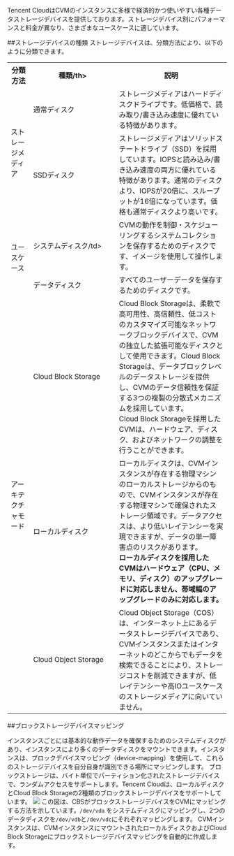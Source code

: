 Tencent CloudはCVMのインスタンスに多様で経済的かつ使いやすい各種データストレージデバイスを提供しております。ストレージデバイス別にパフォーマンスと料金が異なり、さまざまなユースケースに適しています。

##ストレージデバイスの種類
ストレージデバイスは、分類方法により、以下のように分類できます。
<table>
        <tbody>
		<tr>
            <th style="width: 5%;">分類方法</th>
            <th style="width: 5%;" >種類/th>
            <th style="width: 20%;" >説明</th>
        </tr>
        <tr>
            <td rowspan="2">ストレージメディア</td>
            <td>通常ディスク</td>
            <td>ストレージメディアはハードディスクドライブです。低価格で、読み取り/書き込み速度に優れている特徴があります。
        </tr>
				<tr>
				    <td>SSDディスク</td>
					<td>ストレージメディアはソリッドステートドライブ（SSD）を採用しています。IOPSと読み込み/書き込み速度の両方に優れている特徴があります。通常のディスクより、IOPSが20倍に、スループットが16倍になっています。価格も通常ディスクより高いです。
			    <tr>
            		<td rowspan="2">ユースケース</td>
            		<td>システムディスク/td>
            		<td>CVMの動作を制御・スケジューリングするシステムコレクションを保存するためのディスクです、イメージを使用して操作します。</td>
        </tr>
				<tr>
				    <td>データディスク</td>
						<td>すべてのユーザーデータを保存するためのディスクです。</td>
						<tr>
						<td rowspan="3">アーキテクチャモード</td>
            <td>Cloud Block Storage</td>
            <td>Cloud Block Storageは、柔軟で高可用性、高信頼性、低コストのカスタマイズ可能なネットワークブロックデバイスで、CVMの独立した拡張可能なディスクとして使用できます。Cloud Block Storageは、データブロックレベルのデータストレージを提供し、CVMのデータ信頼性を保証する3つの複製の分散式メカニズムを採用しています。<br><font style="font-weight：bold">Cloud Block Storageを採用したCVMは、ハードウェア、ディスク、およびネットワークの調整を行うことができます。</font><br>
						</td>
        </tr>
				<tr>
				    <td>ローカルディスク</td>
						<td>ローカルディスクは、CVMインスタンスが存在する物理マシンのローカルストレージからのもので、CVMインスタンスが存在する物理マシンで確保されたストレージ領域です。データアクセスは、より低いレイテンシーを実現できますが、データの単一障害点のリスクがあります。<br>
						<font style="font-weight:bold">ローカルディスクを採用したCVMはハードウェア（CPU、メモリ、ディスク）のアップグレードに対応しません、帯域幅のアップグレードのみに対応します。
						</td>
				<tr>
				    <td>Cloud Object Storage</td>
						<td>Cloud Object Storage（COS）は、インターネット上にあるデータストレージデバイスであり、CVMインスタンスまたはインターネットのどこからでもデータを検索できることにより、ストレージコストを削減できますが、低レイテンシーや高IOユースケースのストレージメディアに向いていません。
						</td>
				</tbody>
				</table>

##ブロックストレージデバイスマッピング

インスタンスごとには基本的な動作データを確保するためのシステムディスクがあり、インスタンスにより多くのデータディスクをマウントできます。インスタンスは、ブロックデバイスマッピング（device-mapping）を使用して、これらのストレージデバイスを自分自身が識別できる場所にマッピングします。
ブロックストレージは、バイト単位でパーティション化されたストレージデバイスで、ランダムアクセスをサポートします。Tencent Cloudは、ローカルディスクとCloud Block Storageの2種類のブロックストレージデバイスをサポートしています。
![](https://main.qcloudimg.com/raw/36fb76fcb5efe29603eed9f7eff9a270.png)
この図は、CBSがブロックストレージデバイスをCVMにマッピングする方法を示しています。`/dev/vda` をシステムディスクにマッピングし、2つのデータディスクを`/dev/vdb`と`/dev/vdc`にそれぞれマッピングします。
CVMインスタンスは、CVMインスタンスにマウントされたローカルディスクおよびCloud Block Storageにブロックストレージデバイスマッピングを自動的に作成します。

